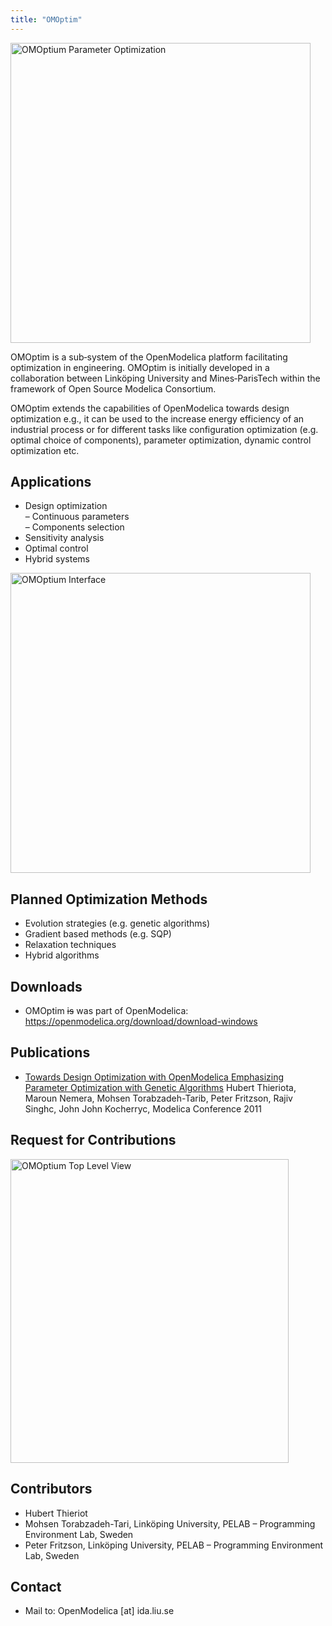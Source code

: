 ```yaml
---
title: "OMOptim"
---
```


<a href="http://openmodelica.org/images/ModelicaTools/OMOptiumParameterOptimicationSenario.jpg" target="_blank" title="OMOptium Optimization Senario"><img style="border: 0;" title="omnotebook" src="/images/ModelicaTools/OMOptiumParameterOptimicationSenario.jpg" alt="OMOptium Parameter Optimization" width="480" border="0" /></a>

OMOptim is a sub‐system of the OpenModelica platform facilitating optimization in engineering. OMOptim is initially developed in a collaboration between Linköping University and Mines‐ParisTech within the framework of Open Source Modelica Consortium.

OMOptim extends the capabilities of OpenModelica towards design optimization e.g., it can be used to the increase energy efficiency of an industrial process or for different tasks like configuration optimization (e.g. optimal choice of components), parameter optimization, dynamic control optimization etc.

## Applications
<ul>
<li>Design optimization<br />– Continuous parameters<br />– Components selection</li>
<li>Sensitivity analysis</li>
<li>Optimal control</li>
<li>Hybrid systems</li>
</ul>
<a href="http://openmodelica.org/images/ModelicaTools/OMOptiumInterface.jpg" target="_blank" title="OMOptium GUI"><img src="/images/ModelicaTools/OMOptiumInterface.jpg" alt="OMOptium Interface" width="480" border="0" /></a>

## Planned Optimization Methods

* Evolution strategies (e.g. genetic algorithms)
* Gradient based methods (e.g. SQP)
* Relaxation techniques
* Hybrid algorithms

## Downloads

* OMOptim ~~is~~ was part of OpenModelica: <a href="/download/download-windows">https://openmodelica.org/download/download-windows</a>

## Publications

* [Towards Design Optimization with OpenModelica Emphasizing Parameter Optimization with Genetic Algorithms](/research/openmodelica_bib/#openmodelica.org:thieriot:modelica:2011) Hubert Thieriota, Maroun Nemera, Mohsen Torabzadeh-Tarib, Peter Fritzson, Rajiv Singhc, John John Kocherryc, Modelica Conference 2011

## Request for Contributions

<a href="http://openmodelica.org/images/ModelicaTools/OMOptiumTopLevelView.jpg" target="_blank" title="OMOptium Top Level View"><img src="/images/ModelicaTools/OMOptiumTopLevelView.jpg" alt="OMOptium Top Level View" width="445" height="486" border="0" /></a>

## Contributors

* Hubert Thieriot
* Mohsen Torabzadeh-Tari, Linköping University, PELAB – Programming Environment Lab, Sweden
* Peter Fritzson, Linköping University, PELAB – Programming Environment Lab, Sweden

## Contact

* Mail to: OpenModelica [at] ida.liu.se
